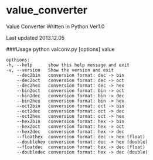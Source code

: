 value_converter
===============
Value Converter Written in Python Ver1.0

Last updated 2013.12.05

###Usage
    python valconv.py [options] value
    
    opthions:
    -h, --help      show this help message and exit
    -v, --version   Show the version and exit
        --dec2bin   conversion format: dec -> bin
        --dec2oct   conversion format: dec -> oct
        --dec2hex   conversion format: dec -> hex
        --bin2oct   conversion format: bin -> oct
        --bin2dec   conversion format: bin -> dec
        --bin2hex   conversion format: bin -> hex
        --oct2bin   conversion format: oct -> bin
        --oct2dec   conversion format: oct -> dec
        --oct2hex   conversion format: oct -> hex
        --hex2bin   conversion format: hex -> bin
        --hex2oct   conversion format: hex -> oct
        --hex2dec   conversion format: hex -> dec
        --floathex  conversion format: dec -> hex (float)
        --doublehex conversion format: dec -> hex (double)
        --floatdec  conversion format: hex -> dec (float)
        --doubledec conversion format: hex -> dec (double)


